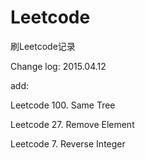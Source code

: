 # Leetcode
刷Leetcode记录

Change log:
2015.04.12

add:

Leetcode 100. Same Tree

Leetcode 27. Remove Element

Leetcode 7. Reverse Integer

